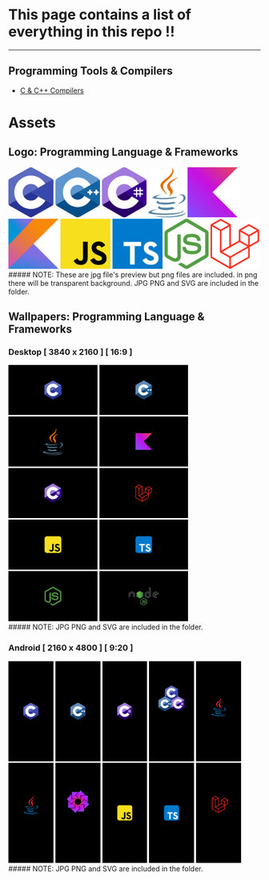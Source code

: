 # This page contains a list of everything in this repo !!
-------------------------

## Programming Tools & Compilers

- [C & C++ Compilers](c_cpp_compilers.md)

# Assets

## Logo: Programming Language & Frameworks

<div>
  <img src="assets/logo/c/c.jpg" alt="C" style="height: 100px;">
  <img src="assets/logo/cpp/cpp.jpg" alt="C++" style="height: 100px;">
  <img src="assets/logo/c-sh/c-sh.jpg" alt="C#" style="height: 100px;">
  <img src="assets/logo/java/java.jpg" alt="Java" style="height: 100px;">
  <img src="assets/logo/kotlin/kotlin.jpg" alt="Kotlin" style="height: 100px;">
  <img src="assets/logo/kotlin_2/kotlin.jpg" alt="Kotlin another" style="height: 100px;">
  <img src="assets/logo/js/js.jpg" alt="JavaScript" style="height: 100px;">
  <img src="assets/logo/ts/ts.jpg" alt="TypeScript" style="height: 100px;">
  <img src="assets/logo/nodeJS/nodeJS.jpg" alt="Node.js" style="height: 100px;">
  <img src="assets/logo/laravel/laravel.jpg" alt="Laravel Framework" style="height: 100px;">
</div>
##### NOTE: These are jpg file's preview but png files are included. in png there will be transparent background. JPG PNG and SVG are included in the folder.


## Wallpapers: Programming Language & Frameworks

### Desktop [ 3840 x 2160 ] [ 16:9 ]
<div>
  <img src="assets/wallpaper/programming_language/desktop/1.jpg" alt="C" style="height: 100px;">
  <img src="assets/wallpaper/programming_language/desktop/2.jpg" alt="C" style="height: 100px;">
  <img src="assets/wallpaper/programming_language/desktop/3.jpg" alt="C" style="height: 100px;">
  <img src="assets/wallpaper/programming_language/desktop/4.jpg" alt="C" style="height: 100px;">
  <img src="assets/wallpaper/programming_language/desktop/5.jpg" alt="C" style="height: 100px;">
  <img src="assets/wallpaper/programming_language/desktop/6.jpg" alt="C" style="height: 100px;">
  <img src="assets/wallpaper/programming_language/desktop/7.jpg" alt="C" style="height: 100px;">
  <img src="assets/wallpaper/programming_language/desktop/8.jpg" alt="C" style="height: 100px;">
  <img src="assets/wallpaper/programming_language/desktop/9.jpg" alt="C" style="height: 100px;">
  <img src="assets/wallpaper/programming_language/desktop/10.jpg" alt="C" style="height: 100px;">
  
</div>
##### NOTE: JPG PNG and SVG are included in the folder.

### Android [ 2160 x 4800 ] [ 9:20 ]
<div>
  <img src="assets/wallpaper/programming_language/android/c.jpg" alt="C" style="height: 200px;">
  <img src="assets/wallpaper/programming_language/android/cpp.jpg" alt="C" style="height: 200px;">
  <img src="assets/wallpaper/programming_language/android/c-sh.jpg" alt="C" style="height: 200px;">
  <img src="assets/wallpaper/programming_language/android/c-family.jpg" alt="C" style="height: 200px;">
  <img src="assets/wallpaper/programming_language/android/java.jpg" alt="C" style="height: 200px;">
  <img src="assets/wallpaper/programming_language/android/java_2.jpg" alt="C" style="height: 200px;">
  <img src="assets/wallpaper/programming_language/android/kotlinc.jpg" alt="C" style="height: 200px;">
  <img src="assets/wallpaper/programming_language/android/js.jpg" alt="C" style="height: 200px;">
  <img src="assets/wallpaper/programming_language/android/ts.jpg" alt="C" style="height: 200px;">
  <img src="assets/wallpaper/programming_language/android/laravel.jpg" alt="C" style="height: 200px;">
  
  
</div>
##### NOTE: JPG PNG and SVG are included in the folder.